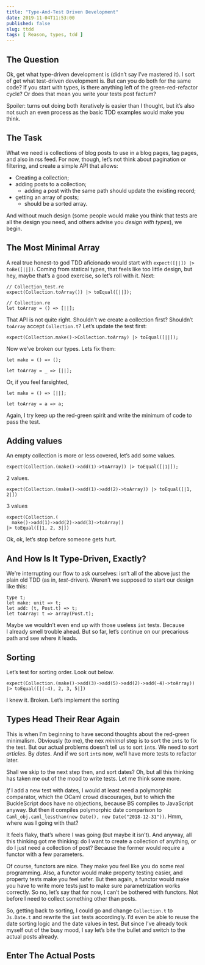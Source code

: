 ```yaml
---
title: "Type-And-Test Driven Development"
date: 2019-11-04T11:53:00
published: false
slug: ttdd
tags: [ Reason, types, tdd ]
---
```


## The Question

Ok, get what type-driven development is (didn’t say I’ve mastered it). I sort of get what test-driven development is. But can you do both for the same code? If you start with types, is there anything left of the green-red-refactor cycle? Or does that mean you write your tests post factum?

Spoiler: turns out doing both iteratively is easier than I thought, but it’s also not such an even process as the basic TDD examples would make you think.

## The Task

What we need is collections of blog posts to use in a blog pages, tag pages, and also in rss feed. For now, though, let’s not think about pagination or filtering, and create a simple API that allows:

- Creating a collection;
- adding posts to a collection;
  - adding a post with the same path should update the existing record;
- getting an array of posts;
  - should be a sorted array.

And without much design (some people would make you think that tests are all the design you need, and others advise you _design with types_), we begin.

## The Most Minimal Array

A real true honest-to god TDD aficionado would start with `expect([||]) |> toBe([||])`. Coming from statical types, that feels like too little design, but hey, maybe that’s a good exercise, so let’s roll with it. Next:

```reason
// Collection_test.re
expect(Collection.toArray()) |> toEqual([||]);

// Collection.re
let toArray = () => [||];
```

That API is not quite right. Shouldn’t we create a collection first? Shouldn’t `toArray` accept `Collection.t`? Let’s update the test first:

```reason
expect(Collection.make()->Collection.toArray) |> toEqual([||]);
```

Now we’ve broken our types. Lets fix them:

```reason
let make = () => ();

let toArray = _ => [||];
```

Or, if you feel farsighted,

```reason
let make = () => [||];

let toArray = a => a;
```

Again, I try keep up the red-green spirit and write the minimum of code to pass the test.

## Adding values

An empty collection is more or less covered, let’s add some values.

```reason
expect(Collection.(make()->add(1)->toArray)) |> toEqual([|1|]);
```

2 values.

```reason
expect(Collection.(make()->add(1)->add(2)->toArray)) |> toEqual([|1, 2|])
```

3 values

```reason
expect(Collection.(
  make()->add(1)->add(2)->add(3)->toArray))
|> toEqual([|1, 2, 3|])
```

Ok, ok, let’s stop before someone gets hurt.

## And How Is It Type-Driven, Exactly?

We’re interrupting our flow to ask ourselves: isn’t all of the above just the plain old TDD (as in, _test_-driven). Weren’t we supposed to start our design like this:

```reason
type t;
let make: unit => t;
let add: (t, Post.t) => t;
let toArray: t => array(Post.t);
```

Maybe we wouldn’t even end up with those useless `int` tests. Because I already smell trouble ahead. But so far, let’s continue on our precarious path and see where it leads.

## Sorting

Let’s test for sorting order. Look out below.

```reason
expect(Collection.(make()->add(3)->add(5)->add(2)->add(-4)->toArray))
|> toEqual([|(-4), 2, 3, 5|])
```

I knew it. Broken. Let’s implement the sorting

## Types Head Their Rear Again

This is when I’m beginning to have second thoughts about the red-green minimalism. Obviously (to me), the nex _minimal_ step is to sort the `int`s to fix the test. But our actual problems doesn’t tell us to sort `int`s. We need to sort _articles_. By _dates_. And if we sort `int`s now, we’ll have more tests to refactor later.

Shall we skip to the next step then, and sort dates? Oh, but all this thinking has taken me out of the mood to write tests. Let me think some more.

_If_ I add a new test with dates, I would at least need a polymorphic comparator, which the OCaml crowd discourages, but to which the BuckleScript docs have no objections, because BS compiles to JavaScript anyway. But then it compiles polymorphic date comparison to `Caml_obj.caml_lessthan(new Date(), new Date("2018-12-31"))`. Hmm, where was I going with that?

It feels flaky, that’s where I was going (but maybe it isn’t). And anyway, all this thinking got me thinking: do I want to create a collection of anything, or do I just need a collection of post? Because the former would require a functor with a few parameters.

Of course, functors are nice. They make you feel like you do some real programming. Also, a functor would make property testing easier, and property tests make you feel safer. But then again, a functor would make you have to write more tests just to make sure parametrization works correctly. So no, let’s say that for now, I can’t be bothered with functors. Not before I need to collect something other than posts.

So, getting back to sorting, I could go and change `Collection.t` to `Js.Date.t` and rewrite the `int` tests accordingly. I’d even be able to reuse the date sorting logic and the date values in test. But since I’ve already took myself out of the busy mood, I say let’s bite the bullet and switch to the actual posts already.

## Enter The Actual Posts


